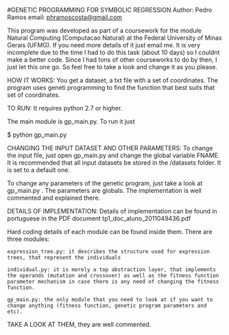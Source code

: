 #GENETIC PROGRAMMING FOR SYMBOLIC REGRESSION
Author: Pedro Ramos
email: phramoscosta@gmail.com

This program was developed as part of a coursework for the module Natural Computing (Computacao Natural) at the Federal University of Minas Gerais (UFMG). If you need more details of it just email me. It is very incomplete due to the time I had to do this task (about 10 days) so I couldnt make a better code. Since I had tons of other courseworks to do by then, I just let this one go. So feel free to take a look and change it as you please.

HOW IT WORKS:
You get a dataset, a txt file with a set of coordinates. The program uses geneti programming to find the function that best suits that set of coordinates.

TO RUN:
It requires python 2.7 or higher.

The main module is gp_main.py. To run it just 

$ python gp_main.py

CHANGING THE INPUT DATASET AND OTHER PARAMETERS:
To change the input file, just open gp_main.py and change the global variable FNAME. It is recommended that all input datasets be stored in the /datasets folder. It is set to a default one.

To change any parameters of the genetic program, just take a look at gp_main.py . The parameters are globals. The implementation is well commented and explained there.

DETAILS OF IMPLEMENTATION:
Details of implementation can be found in portuguese in the PDF document tp1_doc_aluno_2011049436.pdf 

Hard coding details of each module can be found inside them. There are three modules:

    expression_tree.py: it describes the structure used for expression trees, that represent the individuals
    
    individual.py: it is merely a top abstraction layer, that implements the operands (mutation and crossover) as well as the fitness function parameter mechanism in case there is any need of changing the fitness function.

    gp_main.py: the only module that you need to look at if you want to change anything (fitness function, genetic program parameters and etc). 

TAKE A LOOK AT THEM, they are well commented.
